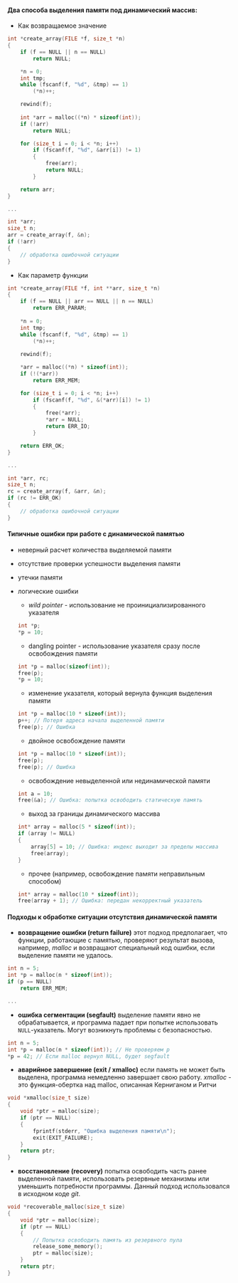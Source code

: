 
#### **Два способа выделения памяти под динамический массив:**

- Как возвращаемое значение

```c
int *create_array(FILE *f, size_t *n)
{
	if (f == NULL || n == NULL)
		return NULL;

	*n = 0;
	int tmp;
	while (fscanf(f, "%d", &tmp) == 1)
		(*n)++;

	rewind(f);
	
	int *arr = malloc((*n) * sizeof(int));
	if (!arr)
		return NULL;

	for (size_t i = 0; i < *n; i++)
		if (fscanf(f, "%d", &arr[i]) != 1)
		{
			free(arr);
			return NULL;
		}

	return arr;
}

...

int *arr;
size_t n;
arr = create_array(f, &n);
if (!arr)
{
	// обработка ошибочной ситуации
}
```

- Как параметр функции

```c
int *create_array(FILE *f, int **arr, size_t *n)
{
	if (f == NULL || arr == NULL || n == NULL)
		return ERR_PARAM;
		
	*n = 0;
	int tmp;
	while (fscanf(f, "%d", &tmp) == 1)
		(*n)++;
	
	rewind(f);

	*arr = malloc((*n) * sizeof(int));
	if (!(*arr))
		return ERR_MEM;

	for (size_t i = 0; i < *n; i++)
		if (fscanf(f, "%d", &(*arr)[i]) != 1)
		{
			free(*arr);
			*arr = NULL;
			return ERR_IO;
		}

	return ERR_OK;
}

...

int *arr, rc;
size_t n;
rc = create_array(f, &arr, &n);
if (rc != ERR_OK)
{
	// обработка ошибочной ситуации
}
```

#### **Типичные ошибки при работе с динамической памятью**

- неверный расчет количества выделяемой памяти
- отсутствие проверки успешности выделения памяти
- утечки памяти
- логические ошибки

	- *wild pointer* - использование не проинициализированного указателя
	
	```c
	int *p;
	*p = 10; 
	```

	- dangling pointer - использование указателя сразу после освобождения памяти

	```c
	int *p = malloc(sizeof(int));
	free(p);
	*p = 10; 
	```

	- изменение указателя, который вернула функция выделения памяти

	```c
	int *p = malloc(10 * sizeof(int));
	p++; // Потеря адреса начала выделенной памяти 
	free(p); // Ошибка
	```

	- двойное освобождение памяти

	```c
	int *p = malloc(10 * sizeof(int));
	free(p);
	free(p); // Ошибка
	```

	- освобождение невыделенной или нединамической памяти
	
	```c
	int a = 10;
	free(&a); // Ошибка: попытка освободить статическую память
	```

	- выход за границы динамического массива

	```c
	int* array = malloc(5 * sizeof(int)); 
	if (array != NULL) 
	{ 
		array[5] = 10; // Ошибка: индекс выходит за пределы массива 
		free(array); 
	}
	```

	- прочее (например, освобождение памяти неправильным способом)

	```c
	int* array = malloc(10 * sizeof(int)); 
	free(array + 1); // Ошибка: передан некорректный указатель
	```

#### **Подходы к обработке ситуации отсутствия динамической памяти**

- **возвращение ошибки (return failure)**
	 этот подход предполагает, что функции, работающие с памятью, проверяют результат вызова, например, *malloc* и возвращают специальный код ошибки, если выделение памяти не удалось.

```c
int n = 5;
int *p = malloc(n * sizeof(int));
if (p == NULL)
	return ERR_MEM;

...
```

- **ошибка сегментации (segfault)**
	 выделение памяти явно не обрабатывается, и программа падает при попытке использовать `NULL`-указатель. Могут возникнуть проблемы с безопасностью.

```c
int n = 5;
int *p = malloc(n * sizeof(int)); // Не проверяем p
*p = 42; // Если malloc вернул NULL, будет segfault
```

- **аварийное завершение (exit / xmalloc)**
	 если память не может быть выделена, программа немедленно завершает свою работу. *xmalloc* - это функция-обертка над malloc, описанная Керниганом и Ритчи

```c
void *xmalloc(size_t size) 
{ 
	void *ptr = malloc(size); 
	if (ptr == NULL) 
	{ 
		fprintf(stderr, "Ошибка выделения памяти\n"); 
		exit(EXIT_FAILURE); 
	} 
	return ptr; 
}
```

- **восстановление (recovery)**
	 попытка освободить часть ранее выделенной памяти, использовать резервные механизмы или уменьшить потребности программы. Данный подход использовался в исходном коде *git*.

```c
void *recoverable_malloc(size_t size) 
{ 
	void *ptr = malloc(size); 
	if (ptr == NULL) 
	{ 
		// Попытка освободить память из резервного пула 
		release_some_memory(); 
		ptr = malloc(size); 
	} 
	return ptr; 
}
```
